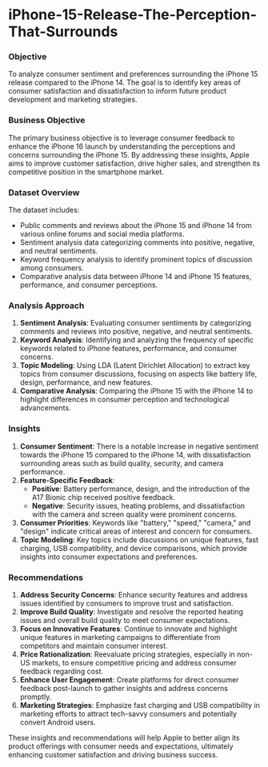 # iPhone-15-Release-The-Perception-That-Surrounds


### Objective
To analyze consumer sentiment and preferences surrounding the iPhone 15 release compared to the iPhone 14. The goal is to identify key areas of consumer satisfaction and dissatisfaction to inform future product development and marketing strategies.

### Business Objective
The primary business objective is to leverage consumer feedback to enhance the iPhone 16 launch by understanding the perceptions and concerns surrounding the iPhone 15. By addressing these insights, Apple aims to improve customer satisfaction, drive higher sales, and strengthen its competitive position in the smartphone market.

### Dataset Overview
The dataset includes:
- Public comments and reviews about the iPhone 15 and iPhone 14 from various online forums and social media platforms.
- Sentiment analysis data categorizing comments into positive, negative, and neutral sentiments.
- Keyword frequency analysis to identify prominent topics of discussion among consumers.
- Comparative analysis data between iPhone 14 and iPhone 15 features, performance, and consumer perceptions.

### Analysis Approach
1. **Sentiment Analysis**: Evaluating consumer sentiments by categorizing comments and reviews into positive, negative, and neutral sentiments.
2. **Keyword Analysis**: Identifying and analyzing the frequency of specific keywords related to iPhone features, performance, and consumer concerns.
3. **Topic Modeling**: Using LDA (Latent Dirichlet Allocation) to extract key topics from consumer discussions, focusing on aspects like battery life, design, performance, and new features.
4. **Comparative Analysis**: Comparing the iPhone 15 with the iPhone 14 to highlight differences in consumer perception and technological advancements.

### Insights
1. **Consumer Sentiment**: There is a notable increase in negative sentiment towards the iPhone 15 compared to the iPhone 14, with dissatisfaction surrounding areas such as build quality, security, and camera performance.
2. **Feature-Specific Feedback**:
   - **Positive**: Battery performance, design, and the introduction of the A17 Bionic chip received positive feedback.
   - **Negative**: Security issues, heating problems, and dissatisfaction with the camera and screen quality were prominent concerns.
3. **Consumer Priorities**: Keywords like "battery," "speed," "camera," and "design" indicate critical areas of interest and concern for consumers.
4. **Topic Modeling**: Key topics include discussions on unique features, fast charging, USB compatibility, and device comparisons, which provide insights into consumer expectations and preferences.

### Recommendations
1. **Address Security Concerns**: Enhance security features and address issues identified by consumers to improve trust and satisfaction.
2. **Improve Build Quality**: Investigate and resolve the reported heating issues and overall build quality to meet consumer expectations.
3. **Focus on Innovative Features**: Continue to innovate and highlight unique features in marketing campaigns to differentiate from competitors and maintain consumer interest.
4. **Price Rationalization**: Reevaluate pricing strategies, especially in non-US markets, to ensure competitive pricing and address consumer feedback regarding cost.
5. **Enhance User Engagement**: Create platforms for direct consumer feedback post-launch to gather insights and address concerns promptly.
6. **Marketing Strategies**: Emphasize fast charging and USB compatibility in marketing efforts to attract tech-savvy consumers and potentially convert Android users.

These insights and recommendations will help Apple to better align its product offerings with consumer needs and expectations, ultimately enhancing customer satisfaction and driving business success.
